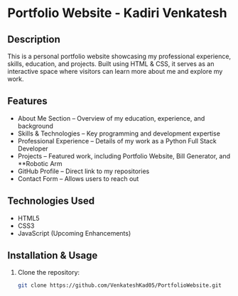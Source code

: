 # Portfolio Website - Kadiri Venkatesh

## Description
This is a personal portfolio website showcasing my professional experience, skills, education, and projects. Built using HTML & CSS, it serves as an interactive space where visitors can learn more about me and explore my work.

## Features
- About Me Section – Overview of my education, experience, and background  
- Skills & Technologies – Key programming and development expertise  
- Professional Experience – Details of my work as a Python Full Stack Developer
- Projects – Featured work, including Portfolio Website, Bill Generator, and **Robotic Arm
- GitHub Profile – Direct link to my repositories  
- Contact Form – Allows users to reach out  

## Technologies Used
- HTML5
- CSS3
- JavaScript (Upcoming Enhancements)

## Installation & Usage
1. Clone the repository:
   ```bash
   git clone https://github.com/VenkateshKad05/PortfolioWebsite.git

